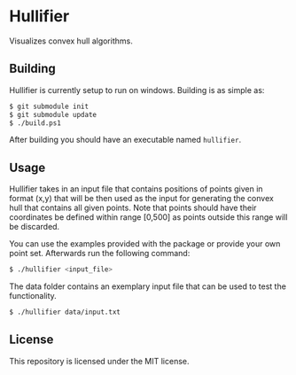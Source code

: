 # Hullifier

Visualizes convex hull algorithms.

## Building

Hullifier is currently setup to run on windows. Building is as simple as:

```bash
$ git submodule init
$ git submodule update
$ ./build.ps1
```

After building you should have an executable named `hullifier`.

## Usage

Hullifier takes in an input file that contains positions of points given in format (x,y) that will be then used as the input for generating the convex hull that contains all given points. Note that points should have their coordinates be defined within range [0,500] as points outside this range will be discarded.

You can use the examples provided with the package or provide your own point set. Afterwards run the following command:

```bash
$ ./hullifier <input_file>
```

The data folder contains an exemplary input file that can be used to test the functionality.

```bash
$ ./hullifier data/input.txt
```

## License

This repository is licensed under the MIT license.